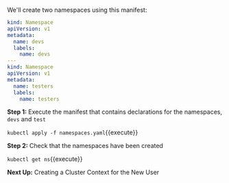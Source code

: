 We'll create two namespaces using this manifest:

```yaml
kind: Namespace
apiVersion: v1
metadata:
  name: devs
  labels:
    name: devs
---
kind: Namespace
apiVersion: v1
metadata:
  name: testers
  labels:
    name: testers
```

**Step 1:** Execute the manifest that contains declarations for the namespaces, `devs` and `test`

`kubectl apply -f namespaces.yaml`{{execute}}
 
 **Step 2:** Check that the namespaces have been created
 
 `kubectl get ns`{{execute}}
 
 **Next Up:** Creating a Cluster Context for the New User